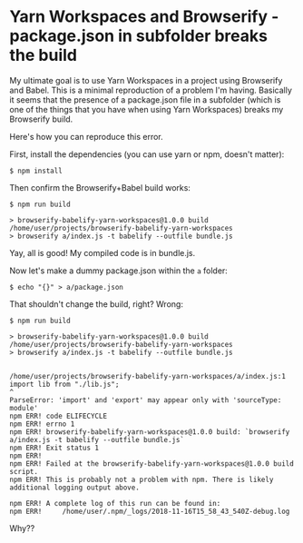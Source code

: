 # Yarn Workspaces and Browserify - package.json in subfolder breaks the build

My ultimate goal is to use Yarn Workspaces in a project using Browserify and Babel. This is a minimal reproduction of a problem I'm having. Basically it seems that the presence of a package.json file in a subfolder (which is one of the things that you have when using Yarn Workspaces) breaks my Browserify build.

Here's how you can reproduce this error.

First, install the dependencies (you can use yarn or npm, doesn't matter):

    $ npm install

Then confirm the Browserify+Babel build works:

    $ npm run build

    > browserify-babelify-yarn-workspaces@1.0.0 build /home/user/projects/browserify-babelify-yarn-workspaces
    > browserify a/index.js -t babelify --outfile bundle.js

Yay, all is good! My compiled code is in bundle.js.

Now let's make a dummy package.json within the `a` folder:

    $ echo "{}" > a/package.json

That shouldn't change the build, right? Wrong:

    $ npm run build

    > browserify-babelify-yarn-workspaces@1.0.0 build /home/user/projects/browserify-babelify-yarn-workspaces
    > browserify a/index.js -t babelify --outfile bundle.js


    /home/user/projects/browserify-babelify-yarn-workspaces/a/index.js:1
    import lib from "./lib.js";
    ^
    ParseError: 'import' and 'export' may appear only with 'sourceType: module'
    npm ERR! code ELIFECYCLE
    npm ERR! errno 1
    npm ERR! browserify-babelify-yarn-workspaces@1.0.0 build: `browserify a/index.js -t babelify --outfile bundle.js`
    npm ERR! Exit status 1
    npm ERR! 
    npm ERR! Failed at the browserify-babelify-yarn-workspaces@1.0.0 build script.
    npm ERR! This is probably not a problem with npm. There is likely additional logging output above.

    npm ERR! A complete log of this run can be found in:
    npm ERR!     /home/user/.npm/_logs/2018-11-16T15_58_43_540Z-debug.log

Why??
